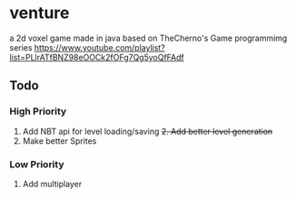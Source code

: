 # venture
a 2d voxel game made in java based on TheCherno's Game programmimg series https://www.youtube.com/playlist?list=PLlrATfBNZ98eOOCk2fOFg7Qg5yoQfFAdf

## Todo
### High Priority
1. Add NBT api for level loading/saving
~~2. Add better level generation~~
3. Make better Sprites 

### Low Priority
1. Add multiplayer
